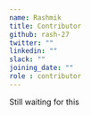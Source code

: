```yaml
---
name: Rashmik
title: Contributor
github: rash-27
twitter: ""
linkedin: ""
slack: ""
joining_date: ""
role : contributor
---
```


Still waiting for this
